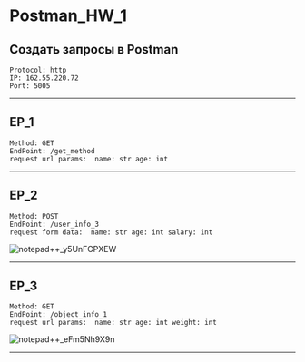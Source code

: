 # Postman_HW_1
## Создать запросы в Postman

`Protocol: http`  
`IP: 162.55.220.72`  
`Port: 5005`
________________

## EP_1
`Method: GET`                               
`EndPoint: /get_method`                                      
`request url params: 
 name: str
 age: int`   
 
 

_________________________

## EP_2
`Method: POST`                   
`EndPoint: /user_info_3`                                    
`request form data: 
 name: str
 age: int
 salary: int`                        

![notepad++_y5UnFCPXEW](https://user-images.githubusercontent.com/105708734/177323357-258d307d-73bf-40cf-aac4-b78c48b18b0f.png)

____________________________

## EP_3
`Method: GET`                      
`EndPoint: /object_info_1`                                 
`request url params: 
 name: str
 age: int
 weight: int`

![notepad++_eFm5Nh9X9n](https://user-images.githubusercontent.com/105708734/177324113-6093b91e-cb25-4a99-b436-10016844c6fc.png)

__________________________
